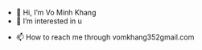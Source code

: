 - 👋 Hi, I’m Vo Minh Khang
- 👀 I’m interested in u
<!--- 🌱 I’m currently learning ........
- 💞️ I’m looking to collaborate on ..........-->
- 📫 How to reach me through vomkhang352gmail.com

<!---
leaser362/leaser362 is a ✨ special ✨ repository because its `README.md` (this file) appears on your GitHub profile.
You can click the Preview link to take a look at your changes.
--->
